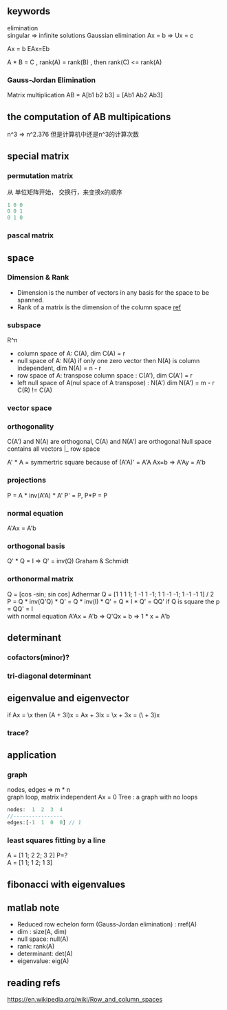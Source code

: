 ## keywords
elimination  
singular => infinite solutions
Gaussian elimination
Ax = b => Ux = c

Ax = b
EAx=Eb  

A * B = C , rank(A) = rank(B) , then rank(C) <= rank(A)

### Gauss-Jordan Elimination
Matrix multiplication AB = A[b1 b2 b3] = [Ab1 Ab2 Ab3] 

##  the computation of AB multipications
n^3 => n^2.376
但是计算机中还是n^3的计算次数
## special matrix
### permutation matrix
从 单位矩阵开始， 交换行，来变换x的顺序
```js
1 0 0
0 0 1 
0 1 0
```
### pascal matrix

## space
### Dimension & Rank
- Dimension is the number of vectors in any basis for the space to be spanned. 
- Rank of a matrix is the dimension of the column space 
[ref](http://www.math.drexel.edu/~jwd25/LA_FALL_06/lectures/lecture4B.html)  

### subspace
R^n
- column space of A: C(A), dim C(A) = r  
- null space of A: N(A)  if only one zero vector then N(A) is column independent, dim N(A) = n - r  
- row space of A: transpose column space : C(A'), dim C(A') = r
- left null space of A(nul space of A transpose) : N(A')  dim N(A') = m - r
C(R) != C(A)   

### vector space  

### orthogonality  
C(A') and N(A) are orthogonal, C(A) and N(A') are orthogonal
Null space contains all vectors |_ row space  

A' * A = symmertric square because of  (A'A)' = A'A
Ax=b => A'Ay = A'b  

### projections  
P = A * inv(A'A) * A'
P' = P, P*P = P

### normal equation
A'Ax = A'b

### orthogonal basis
Q' * Q = I => Q' = inv(Q)
Graham & Schmidt

### orthonormal matrix
Q = [cos -sin; sin cos]
Adhermar Q = [1 1 1 1; 1 -1 1 -1; 1 1 -1 -1; 1 -1 -1 1] / 2  
P = Q * inv(Q'Q) * Q' = Q * inv(I) * Q' = Q * I * Q' = QQ'
if Q is square the p = QQ' = I  
with normal equation A'Ax = A'b => Q'Qx = b => 1 * x = A'b  

## determinant

### cofactors(minor)?

### tri-diagonal determinant

## eigenvalue and eigenvector
if Ax = \x  then (A + 3I)x = Ax + 3Ix = \x + 3x = (\ + 3)x


### trace?

## application
### graph 
nodes, edges => m * n  
graph loop, matrix independent 
Ax = 0
Tree : a graph with no loops
```js
nodes:  1  2  3  4
//----------------
edges:[-1  1  0  0] // 1
```

### least squares fitting by a line
A = [1 1; 2 2; 3 2] P=?  
A = [1 1; 1 2; 1 3]

## fibonacci with eigenvalues


## matlab note
- Reduced row echelon form (Gauss-Jordan elimination) : rref(A)  
- dim : size(A, dim)  
- null space: null(A)  
- rank: rank(A)  
- determinant: det(A) 
- eigenvalue: eig(A)


## reading refs
https://en.wikipedia.org/wiki/Row_and_column_spaces
